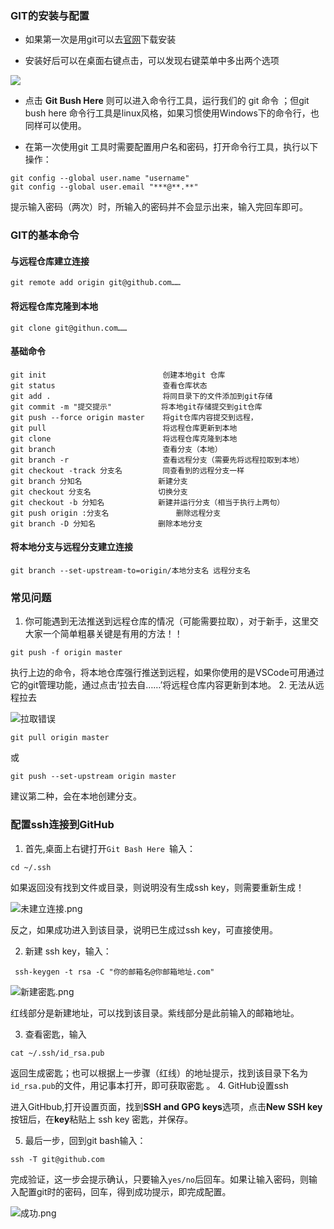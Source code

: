 ### GIT的安装与配置

- 如果第一次是用git可以去[官网](https://git-scm.com/)下载安装

- 安装好后可以在桌面右键点击，可以发现右键菜单中多出两个选项

![](https://upload-images.jianshu.io/upload_images/17728182-229c70a197d6c93e.png?imageMogr2/auto-orient/strip%7CimageView2/2/w/1240)

- 点击 **Git Bush Here** 则可以进入命令行工具，运行我们的 git 命令 ；但git bush here 命令行工具是linux风格，如果习惯使用Windows下的命令行，也同样可以使用。

- 在第一次使用git 工具时需要配置用户名和密码，打开命令行工具，执行以下操作：

```
git config --global user.name "username"
git config --global user.email "***@**.**"
```
提示输入密码（两次）时，所输入的密码并不会显示出来，输入完回车即可。

### GIT的基本命令

#### 与远程仓库建立连接

```
git remote add origin git@github.com……
```
#### 将远程仓库克隆到本地

```
git clone git@githun.com……
```
#### 基础命令

```
git init		                  创建本地git 仓库
git status   	                  查看仓库状态
git add . 		                  将同目录下的文件添加到git存储
git commit -m "提交提示"    	   将本地git存储提交到git仓库 
git push --force origin master    将git仓库内容提交到远程，
git pull	                      将远程仓库更新到本地
git clone	                      将远程仓库克隆到本地
git branch		                  查看分支（本地）
git branch -r	                  查看远程分支（需要先将远程拉取到本地）
git checkout -track 分支名         同查看到的远程分支一样
git branch 分知名		           新建分支
git checkout 分支名 		       切换分支
git checkout -b 分知名	           新建并运行分支（相当于执行上两句）
git push origin :分支名	           删除远程分支
git branch -D 分知名		       删除本地分支
```
#### 将本地分支与远程分支建立连接

```
git branch --set-upstream-to=origin/本地分支名 远程分支名
```
### 常见问题

1. 你可能遇到无法推送到远程仓库的情况（可能需要拉取），对于新手，这里交大家一个简单粗暴关键是有用的方法！！

```
git push -f origin master
```
执行上边的命令，将本地仓库强行推送到远程，如果你使用的是VSCode可用通过它的git管理功能，通过点击‘拉去自……’将远程仓库内容更新到本地。
2. 无法从远程拉去

![拉取错误](https://upload-images.jianshu.io/upload_images/17728182-3403a4b8f6398f34.png?imageMogr2/auto-orient/strip%7CimageView2/2/w/1240)
```
git pull origin master
```
或

```
git push --set-upstream origin master
```
建议第二种，会在本地创建分支。

### 配置ssh连接到GitHub

1. 首先,桌面上右键打开`Git Bash Here `输入：

```
cd ~/.ssh
```
如果返回没有找到文件或目录，则说明没有生成ssh key，则需要重新生成！

![未建立连接.png](https://upload-images.jianshu.io/upload_images/17728182-9d5cad2566fa6729.png?imageMogr2/auto-orient/strip%7CimageView2/2/w/1240)

反之，如果成功进入到该目录，说明已生成过ssh key，可直接使用。

2. 新建 ssh key，输入：

```
 ssh-keygen -t rsa -C "你的邮箱名@你邮箱地址.com"
```
![新建密匙.png](https://upload-images.jianshu.io/upload_images/17728182-2b3a7b74d7b65f8f.png?imageMogr2/auto-orient/strip%7CimageView2/2/w/1240)

红线部分是新建地址，可以找到该目录。紫线部分是此前输入的邮箱地址。

3. 查看密匙，输入

```
cat ~/.ssh/id_rsa.pub
```
返回生成密匙；也可以根据上一步骤（红线）的地址提示，找到该目录下名为`id_rsa.pub`的文件，用记事本打开，即可获取密匙
。
4. GitHub设置ssh

进入GitHbub,打开设置页面，找到**SSH and GPG keys**选项，点击**New SSH key**按钮后，在**key**粘贴上 ssh key 密匙，并保存。

5. 最后一步，回到git bash输入：

```
ssh -T git@github.com
```
完成验证，这一步会提示确认，只要输入`yes/no`后回车。如果让输入密码，则输入配置git时的密码，回车，得到成功提示，即完成配置。

![成功.png](https://upload-images.jianshu.io/upload_images/17728182-c859512393c11569.png?imageMogr2/auto-orient/strip%7CimageView2/2/w/1240)